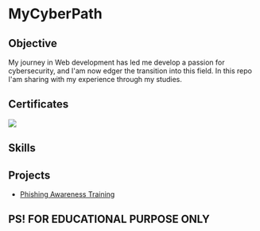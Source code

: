 # MyCyberPath


## Objective
My journey in Web development has led me develop a passion for cybersecurity, and I'am now edger the transition into this field.
In this repo I'am sharing with my experience through my studies. 

## Certificates
<img src="https://img.shields.io/badge/-Security%2B-FF0000?&style=for-the-badge&logo=CompTIA&logoColor=white" />

## Skills

## Projects 
- <a href="https://github.com/Ner0on/cyberPath/tree/main/01-Phishing-Awareness-Training"> Phishing Awareness Training </a> 



## PS! FOR EDUCATIONAL PURPOSE ONLY
